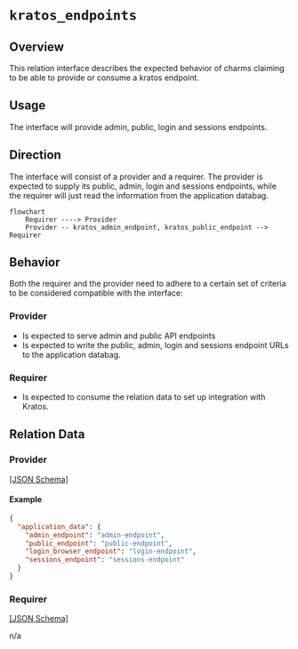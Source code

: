 # `kratos_endpoints`

## Overview

This relation interface describes the expected behavior of charms claiming to be able to provide or consume a kratos endpoint.

## Usage

The interface will provide admin, public, login and sessions endpoints.

## Direction

The interface will consist of a provider and a requirer. The provider is expected to supply its public, admin, login and sessions endpoints,
while the requirer will just read the information from the application databag.

```mermaid
flowchart
    Requirer ----> Provider
    Provider -- kratos_admin_endpoint, kratos_public_endpoint --> Requirer
```

## Behavior

Both the requirer and the provider need to adhere to a certain set of criteria to be considered compatible with the interface:

### Provider

- Is expected to serve admin and public API endpoints
- Is expected to write the public, admin, login and sessions endpoint URLs to the application databag.

### Requirer

- Is expected to consume the relation data to set up integration with Kratos.

## Relation Data

### Provider

[\[JSON Schema\]](./schemas/provider.json)


#### Example


```json
{
  "application_data": {
    "admin_endpoint": "admin-endpoint",
    "public_endpoint": "public-endpoint",
    "login_browser_endpoint": "login-endpoint",
    "sessions_endpoint": "sessions-endpoint"
  }
}
```

### Requirer

[\[JSON Schema\]](./schemas/requirer.json)

n/a
